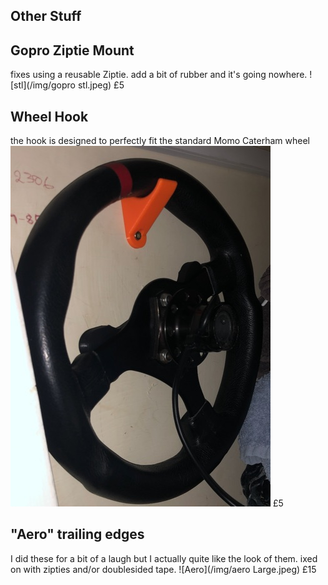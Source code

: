 ## Other Stuff

## Gopro Ziptie Mount
fixes using a reusable Ziptie. add a bit of rubber and it's going nowhere.
![stl](/img/gopro stl.jpeg)
£5

## Wheel Hook
the hook is designed to perfectly fit the standard Momo Caterham wheel
![hook-cupboard](/img/hook-cupboard.jpeg)
£5

## "Aero" trailing edges
I did these for a bit of a laugh but I actually quite like the look of them. ixed on with zipties and/or doublesided tape.
![Aero](/img/aero Large.jpeg)
£15
